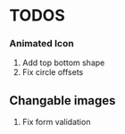 # TODOS

### Animated Icon

1. Add top bottom shape
2. Fix circle offsets

## Changable images

1. Fix form validation
